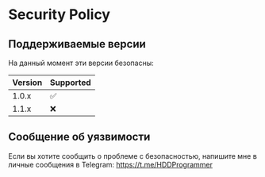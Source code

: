 # Security Policy

## Поддерживаемые версии

На данный момент эти версии безопасны:

| Version | Supported          |
| ------- | ------------------ |
| 1.0.x   | :white_check_mark: |
| 1.1.x   | :x:                |

## Сообщение об уязвимости

Если вы хотите сообщить о проблеме с безопасностью, напишите мне в личные сообщения в Telegram: https://t.me/HDDProgrammer

